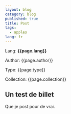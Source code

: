 ```yaml
---
layout: blog
category: blog
published: true
title: Post
tags: 
  - apples
lang: fr
---
```


Lang: **{{page.lang}}**

Author: {{page.author}}

Type: {{page.type}}

Collection: {{page.collection}}


## Un test de billet

Que je post pour de vrai.